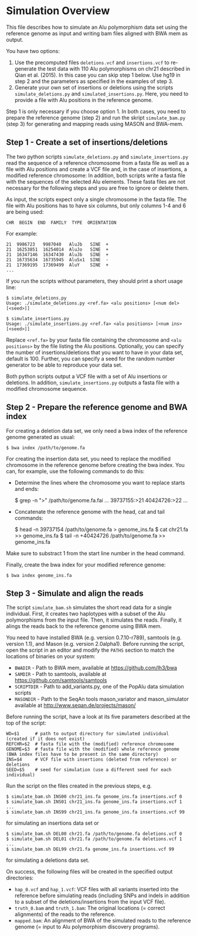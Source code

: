 Simulation Overview
===================

This file describes how to simulate an Alu polymorphism data set using the reference genome as input and writing bam files aligned with BWA mem as output.

You have two options:

1. Use the precomputed files `deletions.vcf` and `insertions.vcf` to re-generate the test data with 110 Alu polymorphisms on chr21 described in Qian et al. (2015). In this case you can skip step 1 below.
   Use hg19 in step 2 and the parameters as specified in the examples of step 3.
2. Generate your own set of insertions or deletions using the scripts `simulate_deletions.py` and `simulated_insertions.py`.
   Here, you need to provide a file with Alu positions in the reference genome.

Step 1 is only necessary if you choose option 1.
In both cases, you need to prepare the reference genome (step 2) and run the skript `simulate_bam.py` (step 3) for generating and mapping reads using MASON and BWA-mem.


Step 1 - Create a set of insertions/deletions
---------------------------------------------

The two python scripts `simulate_deletions.py` and `simulate_insertions.py` read the sequence of a reference chromosome from a fasta file as well as a file with Alu positions and create a VCF file and, in the case of insertions, a modified reference chromosome:
In addition, both scripts write a fasta file with the sequences of the selected Alu elements. These fasta files are not necessary for the following steps and you are free to ignore or delete them.

As input, the scripts expect only a single chromosome in the fasta file.
The file with Alu positions has to have six columns, but only columns 1-4 and 6 are being used:

    CHR  BEGIN  END  FAMILY  TYPE  ORIENTATION

For example:

    21  9986723   9987040   AluJb   SINE  +
    21  16253851  16254014  AluJo   SINE  +
    21  16347146  16347430  AluJb   SINE  +
    21  16735634  16735945  AluSx1  SINE  -
    21  17369195  17369499  AluY    SINE  +
    ...

If you run the scripts without parameters, they should print a short usage line:

    $ simulate_deletions.py
    Usage: ./simulate_deletions.py <ref.fa> <alu positions> [<num del> [<seed>]]
    
    $ simulate_insertions.py
    Usage: ./simulate_insertions.py <ref.fa> <alu positions> [<num ins> [<seed>]]

Replace `<ref.fa>` by your fasta file containing the chromosome and `<alu positions>` by the file listing the Alu positions.
Optionally, you can specify the number of insertions/deletions that you want to have in your data set, default is 100.
Further, you can specify a seed for the random number generator to be able to reproduce your data set.

Both python scripts output a VCF file with a set of Alu insertions or deletions.
In addition, `simulate_insertions.py` outputs a fasta file with a modified chromosome sequence.


Step 2 - Prepare the reference genome and BWA index
---------------------------------------------------

For creating a deletion data set, we only need a bwa index of the reference genome generated as usual:

    $ bwa index /path/to/genome.fa

For creating the insertion data set, you need to replace the modified chromosome in the reference genome before creating the bwa index.
You can, for example, use the following commands to do this:

* Determine the lines where the chromosome you want to replace starts and ends:


    $ grep -n ">" /path/to/genome.fa.fai
    ...
    39737155:>21
    40424726:>22
    ...

* Concatenate the reference genome with the head, cat and tail commands:


    $ head -n 39737154 /path/to/genome.fa > genome_ins.fa
    $ cat chr21.fa >> genome_ins.fa
    $ tail -n +40424726 /path/to/genome.fa >> genome_ins.fa

Make sure to substract 1 from the start line number in the head command.

Finally, create the bwa index for your modified reference genome:

    $ bwa index genome_ins.fa


Step 3 - Simulate and align the reads
-------------------------------------

The script `simulate_bam.sh` simulates the short read data for a single individual.
First, it creates two haplotypes with a subset of the Alu polymorphisms from the input file.
Then, it simulates the reads.
Finally, it alings the reads back to the reference genome using BWA mem.

You need to have installed BWA (e.g. version 0.7.10-r789), samtools (e.g. version 1.1), and Mason (e.g. version 2.0alpha1).
Before running the script, open the script in an editor and modify the `PATHS` section to match the locations of binaries on your system:

* `BWADIR` - Path to BWA mem, available at https://github.com/lh3/bwa
* `SAMDIR` - Path to samtools, available at https://github.com/samtools/samtools
* `SCRIPTDIR` - Path to add_variants.py, one of the PopAlu data simulation scripts
* `MASONDIR` - Path to the SeqAn tools mason_variator and mason_simulator available at http://www.seqan.de/projects/mason/

Before running the script, have a look at its five parameters described at the top of the script:

    WD=$1      # path to output directory for simulated individual (created if it does not exist)
    REFCHR=$2  # fasta file with the (modified) reference chromosome
    GENOME=$3  # fasta file with the (modified) whole reference genome (BWA index files have to be present in the same directory)
    INS=$4     # VCF file with insertions (deleted from reference) or deletions
    SEED=$5    # seed for simulation (use a different seed for each individual)

Run the script on the files created in the previous steps, e.g.

    $ simulate_bam.sh INS00 chr21_ins.fa genome_ins.fa insertions.vcf 0
    $ simulate_bam.sh INS01 chr21_ins.fa genome_ins.fa insertions.vcf 1
    ...
    $ simulate_bam.sh INS99 chr21_ins.fa genome_ins.fa insertions.vcf 99

for simulating an insertions data set or

    $ simulate_bam.sh DEL00 chr21.fa /path/to/genome.fa deletions.vcf 0
    $ simulate_bam.sh DEL01 chr21.fa /path/to/genome.fa deletions.vcf 1
    ...
    $ simulate_bam.sh DEL99 chr21.fa genome_ins.fa insertions.vcf 99

for simulating a deletions data set.

On success, the following files will be created in the specified output directories:

* `hap_0.vcf` and `hap_1.vcf`: VCF files with all variants inserted into the reference before simulating reads (including SNPs and indels in addition to a subset of the deletions/insertions from the input VCF file).
* `truth_0.bam` and `truth_1.bam`: The original locations (= correct alignments) of the reads to the reference.
* `mapped.bam`: An alignment of BWA of the simulated reads to the reference genome (= input to Alu polymorphism discovery programs).
